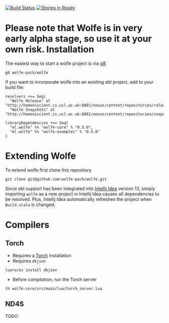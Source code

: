 [![Build Status](https://api.travis-ci.org/wolfe-pack/wolfe.svg)](https://travis-ci.org/wolfe-pack/wolfe)
[![Stories in Ready](https://badge.waffle.io/wolfe-pack/wolfe.svg?label=ready&title=Ready)](http://waffle.io/wolfe-pack/wolfe)
<!-- [![Coverage Status](https://coveralls.io/repos/wolfe-pack/wolfe/badge.png)](https://coveralls.io/r/wolfe-pack/wolfe) -->
Please note that Wolfe is in very early alpha stage, so use it at your own risk.
Installation
=============
The easiest way to start a wolfe project is via [g8](https://github.com/n8han/giter8):
```
g8 wolfe-pack/wolfe
```

If you want to incorporate wolfe into an existing sbt project, add to your build file:
```
resolvers ++= Seq(
  "Wolfe Release" at "http://homeniscient.cs.ucl.ac.uk:8081/nexus/content/repositories/releases",
  "Wolfe Snapshots" at "http://homeniscient.cs.ucl.ac.uk:8081/nexus/content/repositories/snapshots")

libraryDependencies ++= Seq(
  "ml.wolfe" %% "wolfe-core" % "0.5.0",
  "ml.wolfe" %% "wolfe-examples" % "0.5.0"
)
```

Extending Wolfe
===============
To extend wolfe first clone this repository
```
git clone git@github.com:wolfe-pack/wolfe.git
```

Since sbt support has been integrated into [Intellij Idea](https://www.jetbrains.com/idea/) version 13, simply importing `wolfe` as a new project in Intellij Idea causes all dependencies to be resolved. Plus, Intellij Idea automatically refreshes the project when `Build.scala` is changed. 


Compilers
=========

## Torch
- Requires a [Torch](http://torch.ch/) installation
- Requires `dkjson`
```
luarocks install dkjson
```
- Before compilation, run the Torch server
```
th wolfe-core/src/main/lua/torch_server.lua
```

## ND4S
TODO
